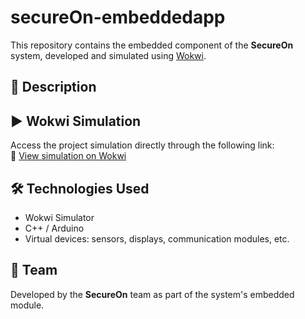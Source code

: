# secureOn-embeddedapp
This repository contains the embedded component of the **SecureOn** system, developed and simulated using [Wokwi](https://wokwi.com/).

## 🔧 Description
## ▶️ Wokwi Simulation

Access the project simulation directly through the following link:  
🔗 [View simulation on Wokwi](https://wokwi.com/projects/445573195173928961)

## 🛠 Technologies Used

- Wokwi Simulator  
- C++ / Arduino  
- Virtual devices: sensors, displays, communication modules, etc.

## 👥 Team

Developed by the **SecureOn** team as part of the system's embedded module.